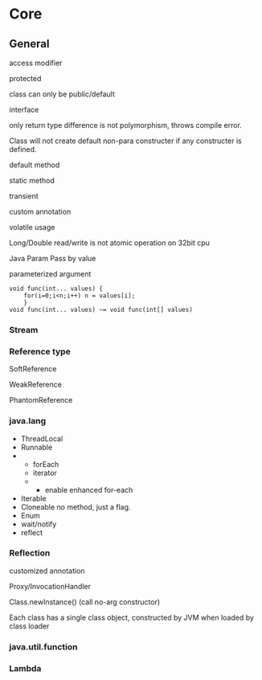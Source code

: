 # Core

## General 

access modifier 

protected 

class can only be public/default 

interface 

only return type difference is not polymorphism, throws compile error.

Class will not create default non-para constructer if any constructer is defined.

default method 

static method 

transient 

custom annotation 

volatile usage 

Long/Double read/write is not atomic operation on 32bit cpu 

Java Param Pass by value

parameterized argument 

```text
void func(int... values) { 
    for(i=0;i<n;i++) n = values[i]; 
    }
void func(int... values) ~= void func(int[] values)
```



### Stream 

### Reference type

SoftReference 

WeakReference 

PhantomReference 

### java.lang 

* ThreadLocal
* Runnable
* * forEach 
  * iterator 
  * * enable enhanced for-each 
* Iterable
* Cloneable no method, just a flag. 
* Enum 
* wait/notify 
* reflect

### Reflection 

customized annotation 

Proxy/InvocationHandler 

Class.newInstance\(\) \(call no-arg constructor\) 

Each class has a single class object, constructed by JVM when loaded by class loader

### java.util.function

### Lambda


